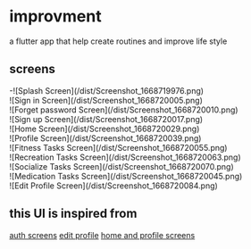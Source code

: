 # improvment

a flutter app that help create routines and improve life style

## screens
<div style="width:250">
-![Splash Screen](/dist/Screenshot_1668719976.png)
</div>

<div style="width:250">
![Sign in Screen](/dist/Screenshot_1668720005.png)
</div>
<div style="width:250">
![Forget password Screen](/dist/Screenshot_1668720010.png)
</div>
<div style="width:250">
![Sign up Screen](/dist/Screenshot_1668720017.png)
</div>
<div style="width:250">
![Home Screen](/dist/Screenshot_1668720029.png)
</div>
<div style="width:250">
![Profile Screen](/dist/Screenshot_1668720039.png)
</div>
<div style="width:250">
![Fitness Tasks Screen](/dist/Screenshot_1668720055.png)
</div>
<div style="width:250">
![Recreation Tasks Screen](/dist/Screenshot_1668720063.png)
</div>
<div style="width:250">
![Socialize Tasks Screen](/dist/Screenshot_1668720070.png)
</div>
<div style="width:250">
![Medication Tasks Screen](/dist/Screenshot_1668720045.png)
</div>
<div style="width:250">
![Edit Profile Screen](/dist/Screenshot_1668720084.png)
</div>

## this UI is inspired from
[auth screens](https://dribbble.com/shots/15145502-Login-And-Sign-up-Screens)
[edit profile](https://dribbble.com/shots/16367037-User-Profile-Concept)
[home and profile screens](https://dribbble.com/shots/11112686-Routinely-Elderly-Care)

